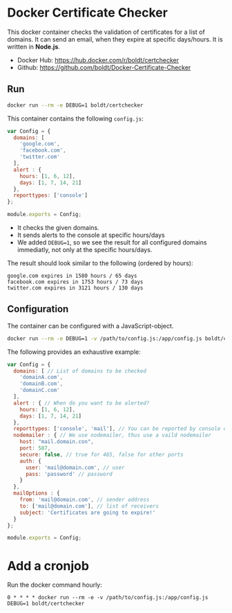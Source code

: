 # Docker Certificate Checker

This docker container checks the validation of certificates for a list of domains.
It can send an email, when they expire at specific days/hours.
It is written in **Node.js**.

* Docker Hub: https://hub.docker.com/r/boldt/certchecker
* Github: https://github.com/boldt/Docker-Certificate-Checker

## Run

```bash
docker run --rm -e DEBUG=1 boldt/certchecker
```

This container contains the following `config.js`:

```js
var Config = {
  domains: [
    'google.com',
    'facebook.com',
    'twitter.com'
  ],
  alert : {
    hours: [1, 6, 12],
    days: [1, 7, 14, 21]
  },
  reporttypes: ['console']
};

module.exports = Config;
```

* It checks the given domains.
* It sends alerts to the console at specific hours/days
* We added `DEBUG=1`, so we see the result for all configured domains immediatly, not only at the specific hours/days.

The result should look similar to the following (ordered by hours):

```
google.com expires in 1580 hours / 65 days
facebook.com expires in 1753 hours / 73 days
twitter.com expires in 3121 hours / 130 days
```

## Configuration

The container can be configured with a JavaScript-object.

```bash
docker run --rm -e DEBUG=1 -v /path/to/config.js:/app/config.js boldt/certchecker
```

The following provides an exhaustive example:

```js
var Config = {
  domains: [ // List of domains to be checked
    'domainA.com',
    'domainB.com',
    'domainC.com'
  ],
  alert : { // When do you want to be alerted?
    hours: [1, 6, 12],
    days: [1, 7, 14, 21]
  },
  reporttypes: ['console', 'mail'], // You can be reported by console or by mail
  nodemailer : { // We use nodemailer, thus use a vaild nodemailer 
    host: "mail.domain.con",
    port: 587,
    secure: false, // true for 465, false for other ports
    auth: {
      user: 'mail@domain.com', // user
      pass: 'password' // password
    }
  },
  mailOptions : {
    from: 'mail@domain.com', // sender address
    to: ['mail@domain.com'], // list of receivers
    subject: 'Certificates are going to expire!'
  }
};

module.exports = Config;
```

# Add a cronjob

Run the docker command hourly:

```
0 * * * * docker run --rm -e -v /path/to/config.js:/app/config.js DEBUG=1 boldt/certchecker
```
